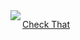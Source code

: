 <img align="left" src="https://www.deviantart.com/thefoxydeviant/art/Batman-Pixel-Art-576548246">

[Check That](https://www.conservapedia.com/Best_arguments_against_homosexuality)   

